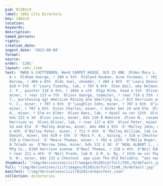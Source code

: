 ```yaml
---
pid: 01201cd
label: 1882 City Directory
key: 1882cd
location: 
keywords: 
description: 
named_persons: 
rights: 
creation_date: 
ingest_date: '2023-08-09'
format: 
source: 
order: '1201'
layout: cmhc_item
text: 'OWEN & CHITTENDEN, Wand CARPET HOUSE. OLD 25 ONE  Olden Mary L. Mre., r 408
  6 =  Oldham George, r 200 e 5th  Oldland Reuben, mine foreman, r 702 e 5th  Olds
  Harvey, r 404 e 8th  Olds Joel, shoemkr, r 404 e 8th  O''Leary Dennis, miner, bds
  629 © 5th  O''Leary Timothy, lab, r 707 6 6th  Olen Emil, wke Delmonico  Oleson
  I. F., painter 118 0 4th, r 2044 e oth  Olga Mine, head e 5th  Oliver George col’d,
  miner, r rear 113 w 7th  Oliver George, teamster, r rear 710 ¢ 5th  Oliver John
  Y., purchasing agt American Mining and Smelting Co,,r 617 Harrison av”  Q’Loughlin
  ©. J., miner, r 707 ¢ 6th  O''Loughlin John, miner, r 707 e 6th  O’Loughlin Michael,
  miner, r 707 e 6th  Oison Charles, miner, r Alder bet 2d and Elm  Olson Charles
  A., miner, r Elm or Alder  Olson Hans, lab, r Hazel sw cor 12th  Olson John, miner,
  bds 222 e 3d  Olson Louis, miner, bds 110 8 Hemlock  Olson N., carpenter, r 514
  Harrison av  Olson Qliver, lab, r rear 117 w 4th  Olson Peter, miner, r Alder bet
  2d and Elm  O''Malley Andrew, miner, bds 404 ¢ 6th  O''Malley John, miner, bds 322
  e 6th  O’Malley Peter, miner, r 711 © 4th  O''Malley William, lab La Plata Smelter  O''Mara
  Daniel, miner, bds 629 e 5th  O''Mara F. A., mining, r 316 w Chestnut  Omaha House
  529 w Chestnut  O''Meara Thomas, miner, r 701 e 12th  O’Melia Roger, miner, r 110
  8 Toledo av  O’Morrow Joba, miner, bds 131 ¢ 3d  O''NEAL ALBERT L., manager Singer
  Mfg Co., 6194 Harrison avenue  O’Neal Thomas, r 210 e 4th  O’Neil Edward, plasterer,
  r rear 211 w 4th  O''Neil Frank, lab D. & R. G. Ry, r 15th nw cor Poplar  O''Neil
  G. W., miner, bds 132 e Chestnut  age uian The Old Reliable, “aes eae. :          '
thumbnail: "/img/derivatives/iiif/images/01201cd/full/250,/0/default.jpg"
full: "/img/derivatives/iiif/images/01201cd/full/1140,/0/default.jpg"
manifest: "/img/derivatives/iiif/01201cd/manifest.json"
collection: directories
---
```


